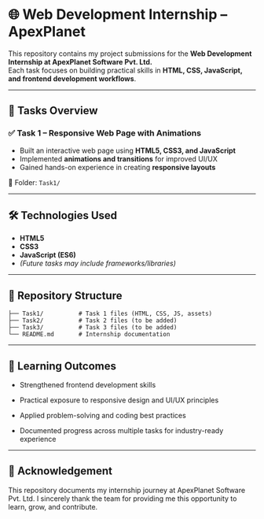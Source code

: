 # 🌐 Web Development Internship – ApexPlanet  

This repository contains my project submissions for the **Web Development Internship at ApexPlanet Software Pvt. Ltd.**  
Each task focuses on building practical skills in **HTML, CSS, JavaScript, and frontend development workflows**.  

---

## 📌 Tasks Overview  

### ✅ Task 1 – Responsive Web Page with Animations  
- Built an interactive web page using **HTML5, CSS3, and JavaScript**  
- Implemented **animations and transitions** for improved UI/UX  
- Gained hands-on experience in creating **responsive layouts**  

📂 Folder: `Task1/`  

---


## 🛠️ Technologies Used  
- **HTML5**  
- **CSS3**  
- **JavaScript (ES6)**  
- *(Future tasks may include frameworks/libraries)*  

---

## 📂 Repository Structure  
```
├── Task1/          # Task 1 files (HTML, CSS, JS, assets)
├── Task2/          # Task 2 files (to be added)
├── Task3/          # Task 3 files (to be added)
└── README.md       # Internship documentation
```

---


## 🎯 Learning Outcomes
- Strengthened frontend development skills

- Practical exposure to responsive design and UI/UX principles

- Applied problem-solving and coding best practices

- Documented progress across multiple tasks for industry-ready experience

---

## 🙏 Acknowledgement

This repository documents my internship journey at ApexPlanet Software Pvt. Ltd.
I sincerely thank the team for providing me this opportunity to learn, grow, and contribute.
